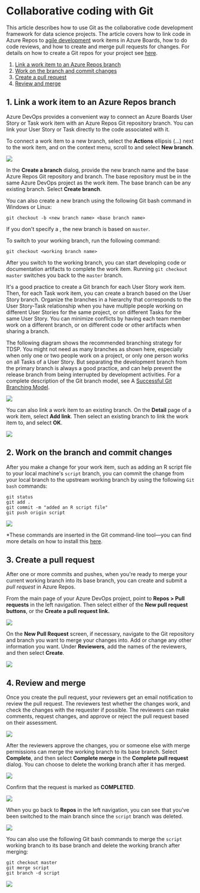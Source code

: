 # Collaborative coding with Git

This article describes how to use Git as the collaborative code development framework for data science projects. The article covers how to link code in Azure Repos to [agile development](https://github.com/felicity-borg/Microsoft-TDSP/blob/master/Docs/project-execution.md) work items in Azure Boards, how to do code reviews, and how to create and merge pull requests for changes. For details on how to create a Git repos for your project see [here](https://github.com/felicity-borg/Microsoft-TDSP/blob/master/Docs/createRepo.md).

1. [Link a work item to an Azure Repos branch](#LinkWorkItem-1)
2. [Work on the branch and commit changes](#WorkCommit-2)
3. [Create a pull request](#PullRequest-3)
4. [Review and merge](#ReviewMerge-4)


##  1. <a name = 'LinkWorkItem-1'></a>Link a work item to an Azure Repos branch
Azure DevOps provides a convenient way to connect an Azure Boards User Story or Task work item with an Azure Repos Git repository branch. You can link your User Story or Task directly to the code associated with it.

To connect a work item to a new branch, select the **Actions** ellipsis (...) next to the work item, and on the context menu, scroll to and select **New branch**.

![](https://docs.microsoft.com/en-us/azure/machine-learning/team-data-science-process/media/collaborative-coding-with-git/1-sprint-board-view.png)

In the **Create a branch** dialog, provide the new branch name and the base Azure Repos Git repository and branch. The base repository must be in the same Azure DevOps project as the work item. The base branch can be any existing branch. Select **Create branch**.

You can also create a new branch using the following Git bash command in Windows or Linux:

`git checkout -b <new branch name> <base branch name>`

If you don't specify a <base branch name>, the new branch is based on `master`.

To switch to your working branch, run the following command:

`git checkout <working branch name>`

After you switch to the working branch, you can start developing code or documentation artifacts to complete the work item. Running `git checkout master` switches you back to the `master` branch.

It's a good practice to create a Git branch for each User Story work item. Then, for each Task work item, you can create a branch based on the User Story branch. Organize the branches in a hierarchy that corresponds to the User Story-Task relationship when you have multiple people working on different User Stories for the same project, or on different Tasks for the same User Story. You can minimize conflicts by having each team member work on a different branch, or on different code or other artifacts when sharing a branch.

The following diagram shows the recommended branching strategy for TDSP. You might not need as many branches as shown here, especially when only one or two people work on a project, or only one person works on all Tasks of a User Story. But separating the development branch from the primary branch is always a good practice, and can help prevent the release branch from being interrupted by development activities. For a complete description of the Git branch model, see A [Successful Git Branching Model](https://nvie.com/posts/a-successful-git-branching-model/).

![](https://docs.microsoft.com/en-us/azure/machine-learning/team-data-science-process/media/collaborative-coding-with-git/3-git-branches.png)

You can also link a work item to an existing branch. On the **Detail** page of a work item, select **Add link**. Then select an existing branch to link the work item to, and select **OK**.

![](https://docs.microsoft.com/en-us/azure/machine-learning/team-data-science-process/media/collaborative-coding-with-git/4-link-to-an-existing-branch.png)


##  2. <b name='WorkCommit-2'></b>Work on the branch and commit changes
After you make a change for your work item, such as adding an R script file to your local machine's `script` branch, you can commit the change from your local branch to the upstream working branch by using the following `Git bash` commands:

`git status` <br>
`git add .` <br>
`git commit -m "added an R script file"` <br>
`git push origin script` <br>

![](https://docs.microsoft.com/en-us/azure/machine-learning/team-data-science-process/media/collaborative-coding-with-git/5-sprint-push-to-branch.png)

*These commands are inserted in the Git command-line tool—you can find more details on how to install this [here](https://github.com/felicity-borg/Microsoft-TDSP/blob/master/Docs/createRepo.md).

##  3. <b name = 'PullRequest-3'></b>Create a pull request

After one or more commits and pushes, when you're ready to merge your current working branch into its base branch, you can create and submit a *pull request* in Azure Repos.

From the main page of your Azure DevOps project, point to **Repos > Pull requests** in the left navigation. Then select either of the **New pull request buttons**, or the **Create a pull request link.**

![](https://docs.microsoft.com/en-us/azure/machine-learning/team-data-science-process/media/collaborative-coding-with-git/6-spring-create-pull-request.png)

On the **New Pull Request** screen, if necessary, navigate to the Git repository and branch you want to merge your changes into. Add or change any other information you want. Under **Reviewers**, add the names of the reviewers, and then select **Create**.

![](https://docs.microsoft.com/en-us/azure/machine-learning/team-data-science-process/media/collaborative-coding-with-git/7-spring-send-pull-request.png)


##  4. <a name = 'ReviewMerge-4'></a>Review and merge

Once you create the pull request, your reviewers get an email notification to review the pull request. The reviewers test whether the changes work, and check the changes with the requester if possible. The reviewers can make comments, request changes, and approve or reject the pull request based on their assessment.

![](https://docs.microsoft.com/en-us/azure/machine-learning/team-data-science-process/media/collaborative-coding-with-git/8-add_comments.png)

After the reviewers approve the changes, you or someone else with merge permissions can merge the working branch to its base branch. Select **Complete**, and then select **Complete merge** in the **Complete pull request** dialog. You can choose to delete the working branch after it has merged.

![](https://docs.microsoft.com/en-us/azure/machine-learning/team-data-science-process/media/collaborative-coding-with-git/10-spring-complete-pullrequest.png)

Confirm that the request is marked as **COMPLETED**.

![](https://docs.microsoft.com/en-us/azure/machine-learning/team-data-science-process/media/collaborative-coding-with-git/11-spring-merge-pullrequest.png)

When you go back to **Repos** in the left navigation, you can see that you've been switched to the main branch since the `script` branch was deleted.

![](https://docs.microsoft.com/en-us/azure/machine-learning/team-data-science-process/media/collaborative-coding-with-git/12-spring-branch-deleted.png)

You can also use the following Git bash commands to merge the `script` working branch to its base branch and delete the working branch after merging:

`git checkout master` <br>
`git merge script` <br>
`git branch -d script` <br>

![](https://docs.microsoft.com/en-us/azure/machine-learning/team-data-science-process/media/collaborative-coding-with-git/13-spring-branch-deleted-commandline.png)


